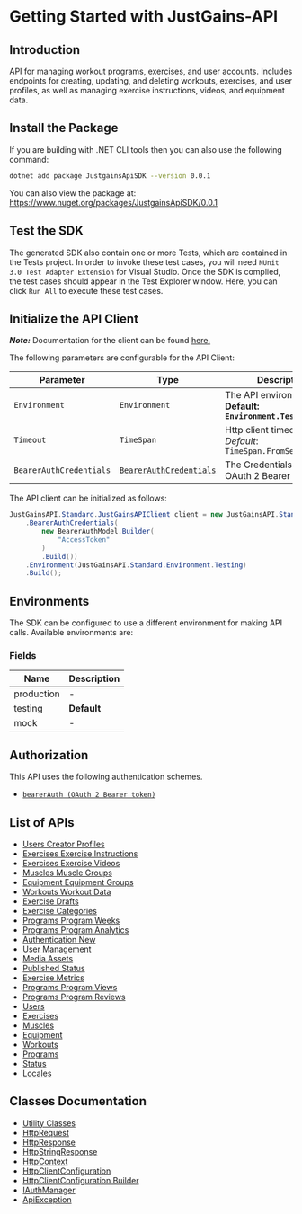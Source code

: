 
# Getting Started with JustGains-API

## Introduction

API for managing workout programs, exercises, and user accounts. Includes endpoints for creating, updating, and deleting workouts, exercises, and user profiles, as well as managing exercise instructions, videos, and equipment data.

## Install the Package

If you are building with .NET CLI tools then you can also use the following command:

```bash
dotnet add package JustgainsApiSDK --version 0.0.1
```

You can also view the package at:
https://www.nuget.org/packages/JustgainsApiSDK/0.0.1

## Test the SDK

The generated SDK also contain one or more Tests, which are contained in the Tests project. In order to invoke these test cases, you will need `NUnit 3.0 Test Adapter Extension` for Visual Studio. Once the SDK is complied, the test cases should appear in the Test Explorer window. Here, you can click `Run All` to execute these test cases.

## Initialize the API Client

**_Note:_** Documentation for the client can be found [here.](https://www.github.com/JustGains/just-gains-api-dotnet-sdk/tree/0.0.1/doc/client.md)

The following parameters are configurable for the API Client:

| Parameter | Type | Description |
|  --- | --- | --- |
| `Environment` | `Environment` | The API environment. <br> **Default: `Environment.Testing`** |
| `Timeout` | `TimeSpan` | Http client timeout.<br>*Default*: `TimeSpan.FromSeconds(100)` |
| `BearerAuthCredentials` | [`BearerAuthCredentials`](https://www.github.com/JustGains/just-gains-api-dotnet-sdk/tree/0.0.1/doc/auth/oauth-2-bearer-token.md) | The Credentials Setter for OAuth 2 Bearer token |

The API client can be initialized as follows:

```csharp
JustGainsAPI.Standard.JustGainsAPIClient client = new JustGainsAPI.Standard.JustGainsAPIClient.Builder()
    .BearerAuthCredentials(
        new BearerAuthModel.Builder(
            "AccessToken"
        )
        .Build())
    .Environment(JustGainsAPI.Standard.Environment.Testing)
    .Build();
```

## Environments

The SDK can be configured to use a different environment for making API calls. Available environments are:

### Fields

| Name | Description |
|  --- | --- |
| production | - |
| testing | **Default** |
| mock | - |

## Authorization

This API uses the following authentication schemes.

* [`bearerAuth (OAuth 2 Bearer token)`](https://www.github.com/JustGains/just-gains-api-dotnet-sdk/tree/0.0.1/doc/auth/oauth-2-bearer-token.md)

## List of APIs

* [Users Creator Profiles](https://www.github.com/JustGains/just-gains-api-dotnet-sdk/tree/0.0.1/doc/controllers/users-creator-profiles.md)
* [Exercises Exercise Instructions](https://www.github.com/JustGains/just-gains-api-dotnet-sdk/tree/0.0.1/doc/controllers/exercises-exercise-instructions.md)
* [Exercises Exercise Videos](https://www.github.com/JustGains/just-gains-api-dotnet-sdk/tree/0.0.1/doc/controllers/exercises-exercise-videos.md)
* [Muscles Muscle Groups](https://www.github.com/JustGains/just-gains-api-dotnet-sdk/tree/0.0.1/doc/controllers/muscles-muscle-groups.md)
* [Equipment Equipment Groups](https://www.github.com/JustGains/just-gains-api-dotnet-sdk/tree/0.0.1/doc/controllers/equipment-equipment-groups.md)
* [Workouts Workout Data](https://www.github.com/JustGains/just-gains-api-dotnet-sdk/tree/0.0.1/doc/controllers/workouts-workout-data.md)
* [Exercise Drafts](https://www.github.com/JustGains/just-gains-api-dotnet-sdk/tree/0.0.1/doc/controllers/exercise-drafts.md)
* [Exercise Categories](https://www.github.com/JustGains/just-gains-api-dotnet-sdk/tree/0.0.1/doc/controllers/exercise-categories.md)
* [Programs Program Weeks](https://www.github.com/JustGains/just-gains-api-dotnet-sdk/tree/0.0.1/doc/controllers/programs-program-weeks.md)
* [Programs Program Analytics](https://www.github.com/JustGains/just-gains-api-dotnet-sdk/tree/0.0.1/doc/controllers/programs-program-analytics.md)
* [Authentication New](https://www.github.com/JustGains/just-gains-api-dotnet-sdk/tree/0.0.1/doc/controllers/authentication-new.md)
* [User Management](https://www.github.com/JustGains/just-gains-api-dotnet-sdk/tree/0.0.1/doc/controllers/user-management.md)
* [Media Assets](https://www.github.com/JustGains/just-gains-api-dotnet-sdk/tree/0.0.1/doc/controllers/media-assets.md)
* [Published Status](https://www.github.com/JustGains/just-gains-api-dotnet-sdk/tree/0.0.1/doc/controllers/published-status.md)
* [Exercise Metrics](https://www.github.com/JustGains/just-gains-api-dotnet-sdk/tree/0.0.1/doc/controllers/exercise-metrics.md)
* [Programs Program Views](https://www.github.com/JustGains/just-gains-api-dotnet-sdk/tree/0.0.1/doc/controllers/programs-program-views.md)
* [Programs Program Reviews](https://www.github.com/JustGains/just-gains-api-dotnet-sdk/tree/0.0.1/doc/controllers/programs-program-reviews.md)
* [Users](https://www.github.com/JustGains/just-gains-api-dotnet-sdk/tree/0.0.1/doc/controllers/users.md)
* [Exercises](https://www.github.com/JustGains/just-gains-api-dotnet-sdk/tree/0.0.1/doc/controllers/exercises.md)
* [Muscles](https://www.github.com/JustGains/just-gains-api-dotnet-sdk/tree/0.0.1/doc/controllers/muscles.md)
* [Equipment](https://www.github.com/JustGains/just-gains-api-dotnet-sdk/tree/0.0.1/doc/controllers/equipment.md)
* [Workouts](https://www.github.com/JustGains/just-gains-api-dotnet-sdk/tree/0.0.1/doc/controllers/workouts.md)
* [Programs](https://www.github.com/JustGains/just-gains-api-dotnet-sdk/tree/0.0.1/doc/controllers/programs.md)
* [Status](https://www.github.com/JustGains/just-gains-api-dotnet-sdk/tree/0.0.1/doc/controllers/status.md)
* [Locales](https://www.github.com/JustGains/just-gains-api-dotnet-sdk/tree/0.0.1/doc/controllers/locales.md)

## Classes Documentation

* [Utility Classes](https://www.github.com/JustGains/just-gains-api-dotnet-sdk/tree/0.0.1/doc/utility-classes.md)
* [HttpRequest](https://www.github.com/JustGains/just-gains-api-dotnet-sdk/tree/0.0.1/doc/http-request.md)
* [HttpResponse](https://www.github.com/JustGains/just-gains-api-dotnet-sdk/tree/0.0.1/doc/http-response.md)
* [HttpStringResponse](https://www.github.com/JustGains/just-gains-api-dotnet-sdk/tree/0.0.1/doc/http-string-response.md)
* [HttpContext](https://www.github.com/JustGains/just-gains-api-dotnet-sdk/tree/0.0.1/doc/http-context.md)
* [HttpClientConfiguration](https://www.github.com/JustGains/just-gains-api-dotnet-sdk/tree/0.0.1/doc/http-client-configuration.md)
* [HttpClientConfiguration Builder](https://www.github.com/JustGains/just-gains-api-dotnet-sdk/tree/0.0.1/doc/http-client-configuration-builder.md)
* [IAuthManager](https://www.github.com/JustGains/just-gains-api-dotnet-sdk/tree/0.0.1/doc/i-auth-manager.md)
* [ApiException](https://www.github.com/JustGains/just-gains-api-dotnet-sdk/tree/0.0.1/doc/api-exception.md)

